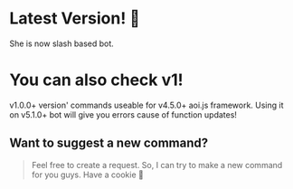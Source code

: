 # Latest Version! 🧋
She is now slash based bot.

# You can also check v1!
v1.0.0+ version' commands useable for v4.5.0+ aoi.js framework. Using it on v5.1.0+ bot will give you errors cause of function updates!

## Want to suggest a new command?
> Feel free to create a request. So, I can try to make a new command for you guys. Have a cookie 🍪
